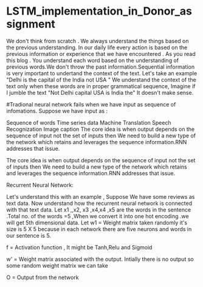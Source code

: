 # LSTM_implementation_in_Donor_assignment
We don't think from  scratch . We always understand the things based on the previous understanding. In our daily life every action is based on the previous  information or experience that we have encountered . As you read this blog . You understand each word based on the understanding of previous words.We don't throw the past information.Sequential information is very important to undertand the context of the text. Let's take an example "Delhi is the capital of the India not USA " We understand the context of the text only when these words are in proper grammatical sequence, Imagine if I jumble the text "Not Delhi capital USA is India the" It doesn't make sense.

#Tradional neural network fails when we have input as sequence of infomations. Suppose we have input as :

Sequence of words 
Time series data 
Machine Translation
Speech Recognization
Image caption
The core idea is when output depends on the sequence of input not the set of inputs then We need to build a new type of the network which retains and leverages the sequence information.RNN addresses that issue.

The core idea is when output depends on the sequence of input not the set of inputs then We need to build a new type of the network which retains and leverages the sequence information.RNN addresses that issue.

Recurrent Neural Network:

Let's understand this with an example , Suppose We have some reviews as text data. Now understand how the recurrent neural network is connected with that text data. Let x1 ,,x2, x3 ,x4,x4 ,x5 are the words in the sentence .Total no. of the words =5 ,When we convert it into one hot encoding .we will get 5th dimensional data. Let w1 = Weight matrix taken randomly it's size is 5 X 5 because in each network there are five neurons and words in our sentence is 5. 

f = Activation function , It might be Tanh,Relu and Sigmoid

w' = Weight matrix associated with the output. Intially there is no output so some random weight matrix we can take

O = Output from the network 
